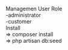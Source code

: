 Managemen User Role <br>
-administrator <br>
-customer <br>
Install <br>
=> composer install<br>
=> php artisan db:seed
